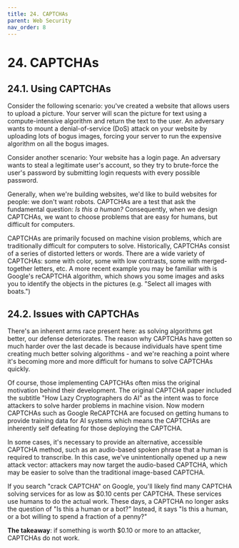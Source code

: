 ```yaml
---
title: 24. CAPTCHAs
parent: Web Security
nav_order: 8
---
```


# 24. CAPTCHAs

## 24.1. Using CAPTCHAs

Consider the following scenario: you've created a website that allows users to upload a picture. Your server will scan the picture for text using a compute-intensive algorithm and return the text to the user. An adversary wants to mount a denial-of-service (DoS) attack on your website by uploading lots of bogus images, forcing your server to run the expensive algorithm on all the bogus images.

Consider another scenario: Your website has a login page. An adversary wants to steal a legitimate user's account, so they try to brute-force the user's password by submitting login requests with every possible password.

Generally, when we're building websites, we'd like to build websites for people: we don't want robots. CAPTCHAs are a test that ask the fundamental question: _Is this a human?_ Consequently, when we design CAPTCHAs, we want to choose problems that are easy for humans, but difficult for computers.

CAPTCHAs are primarily focused on machine vision problems, which are traditionally difficult for computers to solve. Historically, CAPTCHAs consist of a series of distorted letters or words. There are a wide variety of CAPTCHAs: some with color, some with low contrasts, some with merged-together letters, etc. A more recent example you may be familiar with is Google's reCAPTCHA algorithm, which shows you some images and asks you to identify the objects in the pictures (e.g. "Select all images with boats.")

## 24.2. Issues with CAPTCHAs

There's an inherent arms race present here: as solving algorithms get better, our defense deteriorates. The reason why CAPTCHAs have gotten so much harder over the last decade is because individuals have spent time creating much better solving algorithms - and we're reaching a point where it's becoming more and more difficult for humans to solve CAPTCHAs quickly.

Of course, those implementing CAPTCHAs often miss the original motivation behind their development. The original CAPTCHA paper included the subtitle \"How Lazy Cryptographers do AI\" as the intent was to force attackers to solve harder problems in machine vision. Now modern CAPTCHAs such as Google ReCAPTCHA are focused on getting humans to provide training data for AI systems which means the CAPTCHAs are inherently self defeating for those deploying the CAPTCHA.

In some cases, it's necessary to provide an alternative, accessible CAPTCHA method, such as an audio-based spoken phrase that a human is required to transcribe. In this case, we've unintentionally opened up a new attack vector: attackers may now target the audio-based CAPTCHA, which may be easier to solve than the traditional image-based CAPTCHA.

If you search "crack CAPTCHA" on Google, you'll likely find many CAPTCHA solving services for as low as $0.10 cents per CAPTCHA. These services use humans to do the actual work. These days, a CAPTCHA no longer asks the question of \"Is this a human or a bot?\" Instead, it says \"Is this a human, or a bot willing to spend a fraction of a penny?\"

**The takeaway**: if something is worth $0.10 or more to an attacker, CAPTCHAs do not work.
